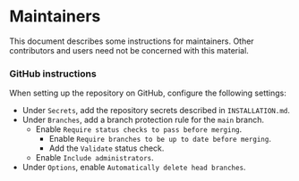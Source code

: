 # Maintainers

This document describes some instructions for maintainers. Other contributors
and users need not be concerned with this material.

### GitHub instructions

When setting up the repository on GitHub, configure the following settings:

- Under `Secrets`, add the repository secrets described in `INSTALLATION.md`.
- Under `Branches`, add a branch protection rule for the `main` branch.
  - Enable `Require status checks to pass before merging`.
    - Enable `Require branches to be up to date before merging`.
    - Add the `Validate` status check.
  - Enable `Include administrators`.
- Under `Options`, enable `Automatically delete head branches`.
